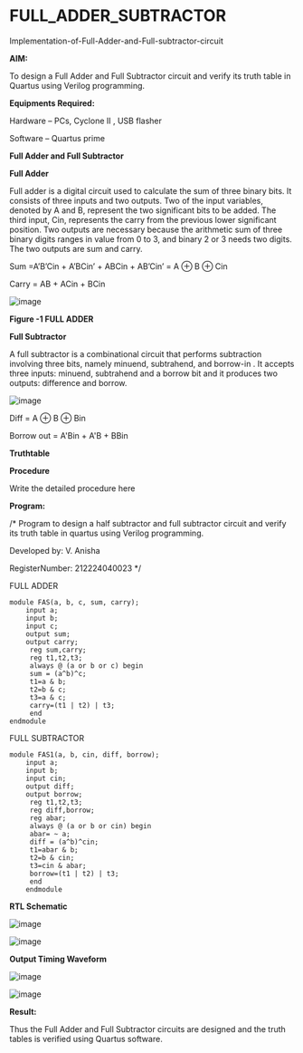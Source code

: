 # FULL_ADDER_SUBTRACTOR

Implementation-of-Full-Adder-and-Full-subtractor-circuit

**AIM:**

To design a Full Adder and Full Subtractor circuit and verify its truth table in Quartus using Verilog programming.

**Equipments Required:**

Hardware – PCs, Cyclone II , USB flasher

Software – Quartus prime

**Full Adder and Full Subtractor**

**Full Adder**

Full adder is a digital circuit used to calculate the sum of three binary bits. It consists of three inputs and two outputs. Two of the input variables, denoted by A and B, represent the two significant bits to be added. The third input, Cin, represents the carry from the previous lower significant position. Two outputs are necessary because the arithmetic sum of three binary digits ranges in value from 0 to 3, and binary 2 or 3 needs two digits. The two outputs are sum and carry.

Sum =A’B’Cin + A’BCin’ + ABCin + AB’Cin’ = A ⊕ B ⊕ Cin 

Carry = AB + ACin + BCin

![image](https://github.com/naavaneetha/FULL_ADDER_SUBTRACTOR/assets/154305477/0f30ba51-5ffb-4198-845f-18e054f675e7)

**Figure -1 FULL ADDER**

**Full Subtractor**

A full subtractor is a combinational circuit that performs subtraction involving three bits, namely minuend, subtrahend, and borrow-in . It accepts three inputs: minuend, subtrahend and a borrow bit and it produces two outputs: difference and borrow.

![image](https://github.com/naavaneetha/FULL_ADDER_SUBTRACTOR/assets/154305477/02b24f51-ab51-4304-9ad6-7b81ffc1ead5)

Diff = A ⊕ B ⊕ Bin 

Borrow out = A'Bin + A'B + BBin

**Truthtable**

**Procedure**

Write the detailed procedure here

**Program:**

/* Program to design a half subtractor and full subtractor circuit and verify its truth table in quartus using Verilog programming. 

Developed by: V. Anisha

RegisterNumber: 212224040023
*/

FULL ADDER
```
module FAS(a, b, c, sum, carry);
    input a;
    input b;
    input c;
    output sum;
    output carry;
	 reg sum,carry;
	 reg t1,t2,t3;
	 always @ (a or b or c) begin
	 sum = (a^b)^c;
	 t1=a & b;
	 t2=b & c;
	 t3=a & c;
	 carry=(t1 | t2) | t3;
	 end
endmodule

```

FULL SUBTRACTOR
```
module FAS1(a, b, cin, diff, borrow);
    input a;
    input b;
    input cin;
    output diff;
    output borrow;
	 reg t1,t2,t3;
	 reg diff,borrow;
	 reg abar;
	 always @ (a or b or cin) begin
	 abar= ~ a;
	 diff = (a^b)^cin;
	 t1=abar & b;
	 t2=b & cin;
	 t3=cin & abar;
	 borrow=(t1 | t2) | t3;
	 end
	endmodule
```
**RTL Schematic**

![image](https://github.com/user-attachments/assets/229659ff-0db3-44f0-97c1-78254ed7e8a6)

![image](https://github.com/user-attachments/assets/f958d59d-bb1d-41c0-a0e1-174a33947fee)


**Output Timing Waveform**

![image](https://github.com/user-attachments/assets/fbada0d4-5ebb-44b0-a39c-4e03a4549096)

![image](https://github.com/user-attachments/assets/077dcc0f-e182-4daa-b9e7-f57190eb9394)


**Result:**

Thus the Full Adder and Full Subtractor circuits are designed and the truth tables is verified using Quartus software.



